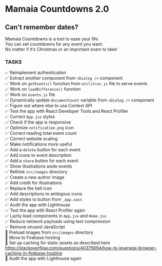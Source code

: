 # Mamaia Countdowns 2.0

## Can't remember dates?

Mamaia Countdowns is a tool to ease your life. \
You can set countdowns for any event you want. \
No matter if it’s Christmas or an important exam to take!

### TASKS

✅ Reimplement authentication \
✅ Extract another component from `<Dialog />` component \
✅ Work on `getEvents()` function from `utilities.js` file to serve events \
✅ Work on `loadDifference()` function \
✅ Work on `events.js` file \
✅ Dynamically update `documentCount` variable from `<Dialog />` component \
✅ Figure out where else to use Context API \
✅ Test the app with React Developer Tools and React Profiler \
✅ Correct `App.jsx` styles \
✅ Check if the app is responsive \
✅ Optimize `notification.png` icon \
✅ Correct reading total event count \
✅ Correct website scaling \
✅ Make notifications more useful \
✅ Add a `delete` button for each event \
✅ Add icons to event description \
✅ Add a `share` button for each event \
✅ Show illustrations aside events \
✅ Rethink `src/images` directory \
✅ Create a new author image \
✅ Add credit for illustrations \
✅ Replace the bell icon \
✅ Add descriptions to ambigous icons \
✅ Add styles to button from `_app.sass` \
✅ Audit the app with Lighthouse \
✅ Test the app with React Profiler again \
✅ Lazily load components in `App.jsx` and `Home.jsx` \
✅ Reduce network payloads using text compression \
✅ Remove unused JavaScript \
🔲 Preload images from `src/images` directory \
🔲 Move to Firebase hosting \
🔲 Set up caching for static assets as described here <https://stackoverflow.com/questions/40375694/how-to-leverage-browser-caching-in-firebase-hosting> \
🔲 Audit the app with Lighthouse again
